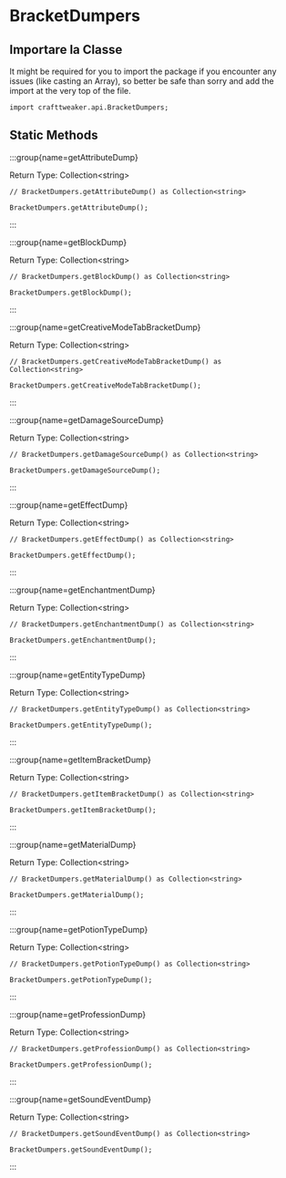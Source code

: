 # BracketDumpers

## Importare la Classe

It might be required for you to import the package if you encounter any issues (like casting an Array), so better be safe than sorry and add the import at the very top of the file.
```zenscript
import crafttweaker.api.BracketDumpers;
```


## Static Methods

:::group{name=getAttributeDump}

Return Type: Collection&lt;string&gt;

```zenscript
// BracketDumpers.getAttributeDump() as Collection<string>

BracketDumpers.getAttributeDump();
```

:::

:::group{name=getBlockDump}

Return Type: Collection&lt;string&gt;

```zenscript
// BracketDumpers.getBlockDump() as Collection<string>

BracketDumpers.getBlockDump();
```

:::

:::group{name=getCreativeModeTabBracketDump}

Return Type: Collection&lt;string&gt;

```zenscript
// BracketDumpers.getCreativeModeTabBracketDump() as Collection<string>

BracketDumpers.getCreativeModeTabBracketDump();
```

:::

:::group{name=getDamageSourceDump}

Return Type: Collection&lt;string&gt;

```zenscript
// BracketDumpers.getDamageSourceDump() as Collection<string>

BracketDumpers.getDamageSourceDump();
```

:::

:::group{name=getEffectDump}

Return Type: Collection&lt;string&gt;

```zenscript
// BracketDumpers.getEffectDump() as Collection<string>

BracketDumpers.getEffectDump();
```

:::

:::group{name=getEnchantmentDump}

Return Type: Collection&lt;string&gt;

```zenscript
// BracketDumpers.getEnchantmentDump() as Collection<string>

BracketDumpers.getEnchantmentDump();
```

:::

:::group{name=getEntityTypeDump}

Return Type: Collection&lt;string&gt;

```zenscript
// BracketDumpers.getEntityTypeDump() as Collection<string>

BracketDumpers.getEntityTypeDump();
```

:::

:::group{name=getItemBracketDump}

Return Type: Collection&lt;string&gt;

```zenscript
// BracketDumpers.getItemBracketDump() as Collection<string>

BracketDumpers.getItemBracketDump();
```

:::

:::group{name=getMaterialDump}

Return Type: Collection&lt;string&gt;

```zenscript
// BracketDumpers.getMaterialDump() as Collection<string>

BracketDumpers.getMaterialDump();
```

:::

:::group{name=getPotionTypeDump}

Return Type: Collection&lt;string&gt;

```zenscript
// BracketDumpers.getPotionTypeDump() as Collection<string>

BracketDumpers.getPotionTypeDump();
```

:::

:::group{name=getProfessionDump}

Return Type: Collection&lt;string&gt;

```zenscript
// BracketDumpers.getProfessionDump() as Collection<string>

BracketDumpers.getProfessionDump();
```

:::

:::group{name=getSoundEventDump}

Return Type: Collection&lt;string&gt;

```zenscript
// BracketDumpers.getSoundEventDump() as Collection<string>

BracketDumpers.getSoundEventDump();
```

:::

